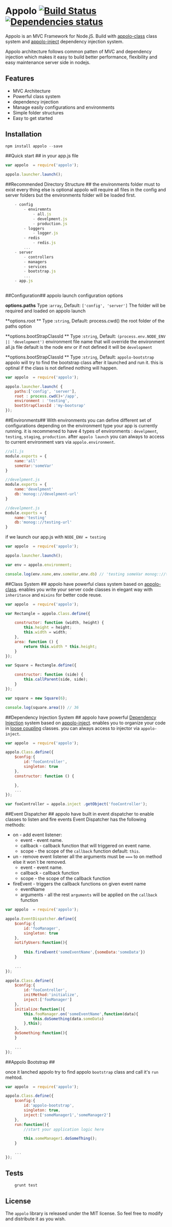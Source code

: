 Appolo  [![Build Status](https://travis-ci.org/shmoop207/appolo.png?branch=master)](https://travis-ci.org/shmoop207/appolo) [![Dependencies status](https://david-dm.org/shmoop207/appolo.png)](https://david-dm.org/shmoop207/appolo)
=======

Appolo is an MVC Framework for Node.jS. 
Build with [appolo-class][1] class system and [appolo-inject][2] dependency injection system.

Appolo architecture follows common patten of MVC and dependency injection which makes it easy to build better performance, flexibility and easy maintenance server side in nodejs.


## Features

  * MVC Architecture
  * Powerful class system
  * dependency injection
  * Manage easily configurations and environments 
  * Simple folder structures
  * Easy to get started
  
 
## Installation ##
```javascript
npm install appolo --save
```

##Quick start ##
in your app.js file

```javascript
var appolo  = require('appolo');

appolo.launcher.launch();
```

##Recommended Directory Structure ##
the environments folder must to exist every thing else is optional appolo will require all files in the config and server folders but the environments folder will be loaded first.
```javascript
    - config
        - enviremnts
            - all.js
            - develpment.js
            - production.js
        - loggers
            - logger.js
        - redis
            - redis.js
        ...
    - server
        - controllers
        - managers
        - services
        - bootstrap.js
        ...
    - app.js
   
```

##Configuration##
appolo launch configuration options

**options.paths**
Type :`array`, Default: `['config', 'server']`
The folder will be required and loaded on appolo launch

**options.root **
Type :`string`, Default: process.cwd()
the root folder of the paths option

**options.bootStrapClassId  **
Type :`string`, Default: `(process.env.NODE_ENV || 'development')`
environment file name that will override the environment all.js file
default is the node env or if not defined it will be `development`

**options.bootStrapClassId  **
Type :`string`, Default: `appolo-bootstrap`
appolo will try to find the bootstrap class after it launched and run it.
this is optinal if the class is not defined nothing will happen. 

```javascript
var appolo  = require('appolo');

appolo.launcher.launch( {
    paths:['config', 'server'],
    root : process.cwd()+'/app',
    environment : 'testing',
    bootStrapClassId :'my-bootsrap'
});
```

##Environments##
With environments you can define different set of configurations depending on the environment type your app is currently running.
it is recommened to have 4 types of environments : `develpment`, `testing`, `staging`, `production`.
after `appolo launch` you can always to access to current environment vars via `appolo.environment`.

```javascript
//all.js
module.exports = {
    name:'all'
    someVar:'someVar'
}

//develpment.js
module.exports = {
    name:'develpment'
    db:'monog:://develpment-url'
}

//develpment.js
module.exports = {
    name:'testing'
    db:'monog:://testing-url'
}

```
if we launch our app.js with `NODE_ENV = testing`
```javascript
var appolo  = require('appolo');

appolo.launcher.launch();

var env = appolo.environment;

console.log(env.name,env.someVar,env.db) // 'testing someVar monog:://testing-url'

```

##Class System ##
appolo have powerful class system based on [appolo-class][3].
enables you write your server code classes in elegant way with `inheritance` and `mixins` for better code reuse.
```javascript
var appolo  = require('appolo');

var Rectangle = appolo.Class.define({

    constructor: function (width, height) {
        this.height = height;
        this.width = width;
    },
    area: function () {
        return this.width * this.height;
    }
});

var Square = Rectangle.define({

    constructor: function (side) {
        this.callParent(side, side);
    }
});

var square = new Square(6);

console.log(square.area()) // 36
```

##Dependency Injection System ##
appolo have powerful [Dependency Injection][4] system based on [appolo-inject][5].
enables you to organize your code in [loose coupling][6] classes.
you can always access to injector via `appolo-inject`.
```javascript
var appolo  = require('appolo');

appolo.Class.define({
    $config:{
        id:'fooController',
        singleton: true
    },
    constructor: function () {

    },
    ...
});

var fooController = appolo.inject .getObject('fooController');
```

##Event Dispatcher ##
appolo have built in event dispatcher to enable classes to listen and fire events
Event Dispatcher has the following methods:

- on - add event listener:   
    - event - event name. 
    - callback - callback function that will triggered on event name.
    - scope - the scope of the `callback` function default: `this`.
- un - remove event listener all the arguments must be `===` to on method else it won`t be removed.
     - event - event name. 
     - callback - callback function
     - scope - the scope of the callback function
- fireEvent - triggers the callback functions on given event name
    - eventName
    - arguments -  all the rest `arguments` will be applied on the `callback` function
```javascript
var appolo  = require('appolo');

appolo.EventDispatcher.define({
    $config:{
        id:'fooManager',
        singleton: true
    },
    notifyUsers:function(){
    
        this.fireEvent('someEventName',{someData:'someData'})
    }
    
    ...
});

appolo.Class.define({
    $config:{
        id:'fooController',
        initMethod:'initialize',
        inject:['fooManager']
    },
    initialize:function(){
        this.fooManager.on('someEventName',function(data){
            this.doSomething(data.someData)
        },this);
    },
    doSomething:function(){
    }
    
    ...
});

```

##Appolo Bootstrap ##

once it lanched appolo try to find appolo `bootstrap` class and call it's `run` mehtod.
```javascript
var appolo  = require('appolo');

appolo.Class.define({
    $config:{
        id:'appolo-bootstrap',
        singleton: true,
        inject:['someManager1','someManager2']
    },
    run:function(){
        //start your application logic here

        this.someManager1.doSomeThing();
    }

    ...
});

```


    
## Tests ##
```javascript
    grunt test
```

## License ##

The `appolo` library is released under the MIT license. So feel free to modify and distribute it as you wish.


  [1]: www.github.com/shmoop207/appolo-class
  [2]: www.github.com/shmoop207/appolo-inject
  [3]: https://github.com/shmoop207/appolo-class
  [4]: http://en.wikipedia.org/wiki/Dependency_injection
  [5]: https://github.com/shmoop207/appolo-inject
  [6]: http://en.wikipedia.org/wiki/Loose_coupling
